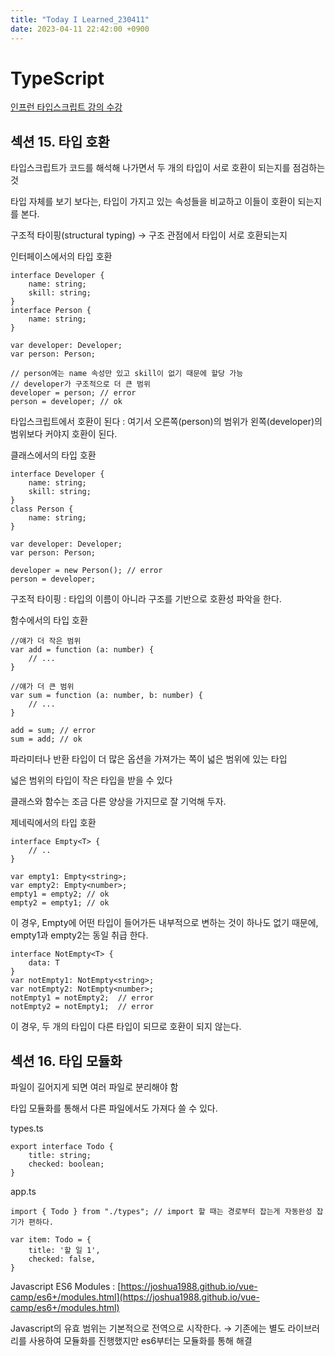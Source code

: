 ```yaml
---
title: "Today I Learned_230411"
date: 2023-04-11 22:42:00 +0900
---
```


# TypeScript
[인프런 타입스크립트 강의 수강](https://www.inflearn.com/course/%ED%83%80%EC%9E%85%EC%8A%A4%ED%81%AC%EB%A6%BD%ED%8A%B8-%EC%9E%85%EB%AC%B8/dashboard)

## 섹션 15. 타입 호환

타입스크립트가 코드를 해석해 나가면서 두 개의 타입이 서로 호환이 되는지를 점검하는 것

타입 자체를 보기 보다는, 타입이 가지고 있는 속성들을 비교하고 이들이 호환이 되는지를 본다.

구조적 타이핑(structural typing) → 구조 관점에서 타입이 서로 호환되는지

인터페이스에서의 타입 호환

```tsx
interface Developer {
    name: string;
    skill: string;
}
interface Person {
    name: string;
}

var developer: Developer;
var person: Person;

// person에는 name 속성만 있고 skill이 없기 때문에 할당 가능
// developer가 구조적으로 더 큰 범위
developer = person; // error
person = developer; // ok
```

타입스크립트에서 호환이 된다 : 여기서 오른쪽(person)의 범위가 왼쪽(developer)의 범위보다 커야지 호환이 된다.

클래스에서의 타입 호환

```tsx
interface Developer {
    name: string;
    skill: string;
}
class Person {
    name: string;
}

var developer: Developer;
var person: Person;

developer = new Person(); // error
person = developer;
```

구조적 타이핑 : 타입의 이름이 아니라 구조를 기반으로 호환성 파악을 한다.

함수에서의 타입 호환

```tsx
//얘가 더 작은 범위
var add = function (a: number) {
    // ...
}

//얘가 더 큰 범위
var sum = function (a: number, b: number) {
    // ...
}

add = sum; // error
sum = add; // ok
```

파라미터나 반환 타입이 더 많은 옵션을 가져가는 쪽이 넓은 범위에 있는 타입

넓은 범위의 타입이 작은 타입을 받을 수 있다

클래스와 함수는 조금 다른 양상을 가지므로 잘 기억해 두자.

제네릭에서의 타입 호환

```tsx
interface Empty<T> {
    // ..
}

var empty1: Empty<string>;
var empty2: Empty<number>;
empty1 = empty2; // ok
empty2 = empty1; // ok
```

이 경우, Empty에 어떤 타입이 들어가든 내부적으로 변하는 것이 하나도 없기 때문에, empty1과 empty2는 동일 취급 한다.

```tsx
interface NotEmpty<T> {
    data: T
}
var notEmpty1: NotEmpty<string>;
var notEmpty2: NotEmpty<number>;
notEmpty1 = notEmpty2;  // error
notEmpty2 = notEmpty1;  // error
```

이 경우, 두 개의 타입이 다른 타입이 되므로 호환이 되지 않는다.

## 섹션 16. 타입 모듈화

파일이 길어지게 되면 여러 파일로 분리해야 함

타입 모듈화를 통해서 다른 파일에서도 가져다 쓸 수 있다.

types.ts

```tsx
export interface Todo {
    title: string;
    checked: boolean;
}
```

app.ts

```tsx
import { Todo } from "./types"; // import 할 때는 경로부터 잡는게 자동완성 잡기가 편하다.

var item: Todo = {
    title: '할 일 1',
    checked: false,
}
```

Javascript ES6 Modules : [https://joshua1988.github.io/vue-camp/es6+/modules.html](https://joshua1988.github.io/vue-camp/es6+/modules.html)

Javascript의 유효 범위는 기본적으로 전역으로 시작한다. → 기존에는 별도 라이브러리를 사용하여 모듈화를 진행했지만 es6부터는 모듈화를 통해 해결